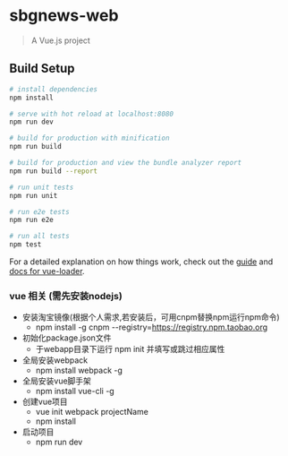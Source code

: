 # sbgnews-web

> A Vue.js project

## Build Setup

``` bash
# install dependencies
npm install

# serve with hot reload at localhost:8080
npm run dev

# build for production with minification
npm run build

# build for production and view the bundle analyzer report
npm run build --report

# run unit tests
npm run unit

# run e2e tests
npm run e2e

# run all tests
npm test
```

For a detailed explanation on how things work, check out the [guide](http://vuejs-templates.github.io/webpack/) and [docs for vue-loader](http://vuejs.github.io/vue-loader).
### vue 相关 (需先安装nodejs)
* 安装淘宝镜像(根据个人需求,若安装后，可用cnpm替换npm运行npm命令)
    * npm install -g cnpm --registry=https://registry.npm.taobao.org
* 初始化package.json文件
    * 于webapp目录下运行 npm init 并填写或跳过相应属性
* 全局安装webpack
    * npm install webpack -g
* 全局安装vue脚手架
    * npm install vue-cli -g
* 创建vue项目
    * vue init webpack projectName
    * npm install
* 启动项目
    * npm run dev
